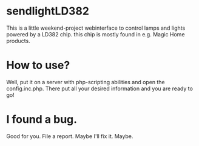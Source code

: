 # sendlightLD382
This is a little weekend-project webinterface to control lamps and lights powered by a LD382 chip. this chip is mostly found in e.g. Magic Home products.

# How to use?
Well, put it on a server with php-scripting abilities and open the config.inc.php. There put all your desired information and you are ready to go!

# I found a bug.
Good for you. File a report. Maybe I'll fix it. Maybe.
